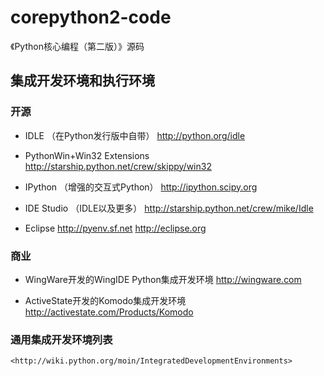 # corepython2-code
《Python核心编程（第二版）》源码

## 集成开发环境和执行环境

### 开源

- IDLE （在Python发行版中自带）
    <http://python.org/idle>

- PythonWin+Win32 Extensions
    <http://starship.python.net/crew/skippy/win32>

- IPython （增强的交互式Python）
    <http://ipython.scipy.org>

- IDE Studio （IDLE以及更多）
    <http://starship.python.net/crew/mike/Idle>

- Eclipse
    <http://pyenv.sf.net>
    <http://eclipse.org>

### 商业

- WingWare开发的WingIDE Python集成开发环境
    <http://wingware.com>

- ActiveState开发的Komodo集成开发环境
    <http://activestate.com/Products/Komodo>

### 通用集成开发环境列表

    <http://wiki.python.org/moin/IntegratedDevelopmentEnvironments>